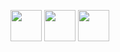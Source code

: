 <link rel="stylesheet" href="https://cdn.jsdelivr.net/gh/devicons/devicon@latest/devicon.min.css">

<img src="https://cdn.jsdelivr.net/npm/programming-languages-logos/src/javascript/javascript.png" height="50">    <img src="https://cdn.jsdelivr.net/npm/programming-languages-logos@0.0.3/src/kotlin/kotlin.svg" height="50">    <img src="https://cdn.jsdelivr.net/npm/programming-languages-logos@0.0.3/src/typescript/typescript.svg" height="50"><i class="devicon-devicon-plain"></i>


